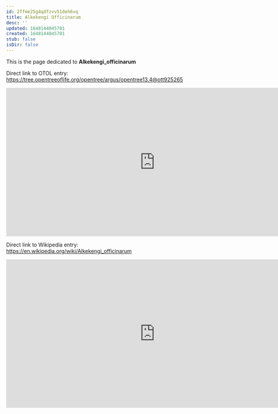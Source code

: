 ```yaml
---
id: 2ffme25g4qdfzvv51deh6vq
title: Alkekengi Officinarum
desc: ''
updated: 1648144045701
created: 1648144045701
stub: false
isDir: false
---
```

This is the page dedicated to **Alkekengi_officinarum**


Direct link to OTOL entry: https://tree.opentreeoflife.org/opentree/argus/opentree13.4@ott925265



<html>
    <body>
    <iframe src="https://tree.opentreeoflife.org/opentree/argus/opentree13.4@ott925265"
    width="800" height="400" frameborder="0" allowfullscreen> </iframe>
    </body>
</html>
    


Direct link to Wikipedia entry: https://en.wikipedia.org/wiki/Alkekengi_officinarum



<html>
    <body>
    <iframe src="https://en.wikipedia.org/wiki/Alkekengi_officinarum"
    width="800" height="400" frameborder="0" allowfullscreen> </iframe>
    </body>
</html>
    
